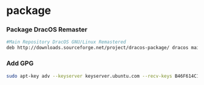 # package
### Package DracOS Remaster

```bash
#Main Repository DracOS GNU/Linux Remastered
deb http://downloads.sourceforge.net/project/dracos-package/ dracos main contrib hacking non-free
```
### Add GPG
```bash
sudo apt-key adv --keyserver keyserver.ubuntu.com --recv-keys B46F614C1FB353FE
```
